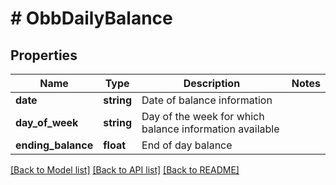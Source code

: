 # # ObbDailyBalance

## Properties

Name | Type | Description | Notes
------------ | ------------- | ------------- | -------------
**date** | **string** | Date of balance information |
**day_of_week** | **string** | Day of the week for which balance information available |
**ending_balance** | **float** | End of day balance |

[[Back to Model list]](../../README.md#models) [[Back to API list]](../../README.md#endpoints) [[Back to README]](../../README.md)
